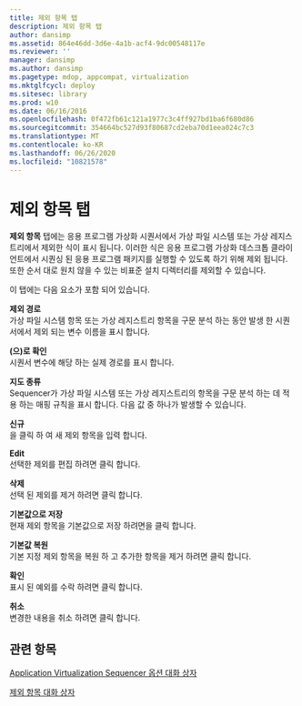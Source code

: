 ```yaml
---
title: 제외 항목 탭
description: 제외 항목 탭
author: dansimp
ms.assetid: 864e46dd-3d6e-4a1b-acf4-9dc00548117e
ms.reviewer: ''
manager: dansimp
ms.author: dansimp
ms.pagetype: mdop, appcompat, virtualization
ms.mktglfcycl: deploy
ms.sitesec: library
ms.prod: w10
ms.date: 06/16/2016
ms.openlocfilehash: 0f472fb61c121a1977c3c4ff927bd1ba6f680d86
ms.sourcegitcommit: 354664bc527d93f80687cd2eba70d1eea024c7c3
ms.translationtype: MT
ms.contentlocale: ko-KR
ms.lasthandoff: 06/26/2020
ms.locfileid: "10821578"
---
```

# 제외 항목 탭


**제외 항목** 탭에는 응용 프로그램 가상화 시퀀서에서 가상 파일 시스템 또는 가상 레지스트리에서 제외한 식이 표시 됩니다. 이러한 식은 응용 프로그램 가상화 데스크톱 클라이언트에서 시퀀싱 된 응용 프로그램 패키지를 실행할 수 있도록 하기 위해 제외 됩니다. 또한 순서 대로 원치 않을 수 있는 비표준 설치 디렉터리를 제외할 수 있습니다.

이 탭에는 다음 요소가 포함 되어 있습니다.

<a href="" id="exclude-path"></a>**제외 경로**  
가상 파일 시스템 항목 또는 가상 레지스트리 항목을 구문 분석 하는 동안 발생 한 시퀀서에서 제외 되는 변수 이름을 표시 합니다.

<a href="" id="resolves-to"></a>**(으)로 확인**  
시퀀서 변수에 해당 하는 실제 경로를 표시 합니다.

<a href="" id="map-type"></a>**지도 종류**  
Sequencer가 가상 파일 시스템 또는 가상 레지스트리의 항목을 구문 분석 하는 데 적용 하는 매핑 규칙을 표시 합니다. 다음 값 중 하나가 발생할 수 있습니다.

<a href="" id="new"></a>**신규**  
을 클릭 하 여 새 제외 항목을 입력 합니다.

<a href="" id="edit"></a>**Edit**  
선택한 제외를 편집 하려면 클릭 합니다.

<a href="" id="delete"></a>**삭제**  
선택 된 제외를 제거 하려면 클릭 합니다.

<a href="" id="save-as-default"></a>**기본값으로 저장**  
현재 제외 항목을 기본값으로 저장 하려면을 클릭 합니다.

<a href="" id="restore-defaults"></a>**기본값 복원**  
기본 지정 제외 항목을 복원 하 고 추가한 항목을 제거 하려면 클릭 합니다.

<a href="" id="ok"></a>**확인**  
표시 된 예외를 수락 하려면 클릭 합니다.

<a href="" id="cancel"></a>**취소**  
변경한 내용을 취소 하려면 클릭 합니다.

## 관련 항목


[Application Virtualization Sequencer 옵션 대화 상자](application-virtualization-sequencer-options-dialog-box.md)

[제외 항목 대화 상자](exclusion-item-dialog-box.md)

 

 





